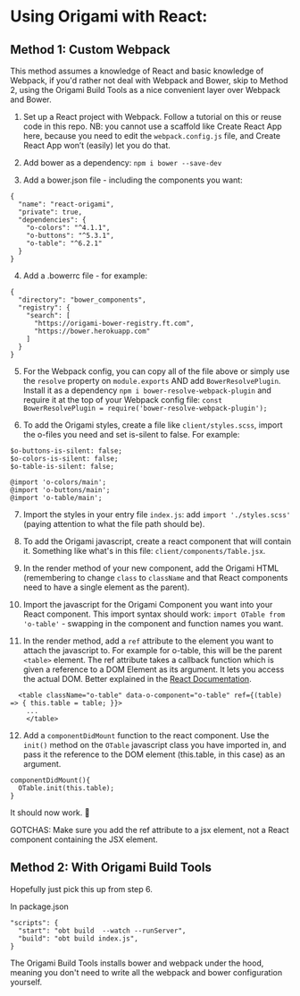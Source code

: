 # Using Origami with React:

## Method 1: Custom Webpack
This method assumes a knowledge of React and basic knowledge of Webpack, if you'd rather not deal
with Webpack and Bower, skip to Method 2, using the Origami Build Tools as a nice convenient layer over
Webpack and Bower.

1. Set up a React project with Webpack. Follow a tutorial on this or reuse code in this repo.
NB: you cannot use a scaffold like Create React App here, because you need to edit the `webpack.config.js` file, and Create React App won’t (easily) let you do that.

2. Add bower as a dependency: `npm i bower --save-dev`

3. Add a bower.json file - including the components you want:
```
{
  "name": "react-origami",
  "private": true,
  "dependencies": {
    "o-colors": "^4.1.1",
    "o-buttons": "^5.3.1",
    "o-table": "^6.2.1"
  }
}

```

4. Add a .bowerrc file - for example:
```
{
  "directory": "bower_components",
  "registry": {
    "search": [
      "https://origami-bower-registry.ft.com",
      "https://bower.herokuapp.com"
    ]
  }
}
```

5. For the Webpack config, you can copy all of the file above or simply use the `resolve` property on `module.exports` AND add `BowerResolvePlugin`.
Install it as a dependency `npm i bower-resolve-webpack-plugin` and require it at the top of your Webpack config file: `const BowerResolvePlugin = require('bower-resolve-webpack-plugin');`

6. To add the Origami styles, create a file like `client/styles.scss`, import the o-files you need and set is-silent to false. For example:
```
$o-buttons-is-silent: false;
$o-colors-is-silent: false;
$o-table-is-silent: false;

@import 'o-colors/main';
@import 'o-buttons/main';
@import 'o-table/main';
```

7. Import the styles in your entry file `index.js`: add `import './styles.scss'` (paying attention to what the file path should be).

8. To add the Origami javascript, create a react component that will contain it. Something like what's in this file: `client/components/Table.jsx`.

9. In the render method of your new component, add the Origami HTML (remembering to change `class` to `className` and that React components need to have a single element as the parent).

10. Import the javascript for the Origami Component you want into your React component. This import syntax should work: `import OTable from 'o-table'` - swapping in the component and function names you want.

11. In the render method, add a `ref` attribute to the element you want to attach the javascript to. For example for o-table, this will be the parent `<table>` element. The ref attribute takes a callback function which is given a reference to a DOM Element as its argument. It lets you access the actual DOM. Better explained in the [React Documentation](https://facebook.github.io/react/docs/refs-and-the-dom.html).
```
  <table className="o-table" data-o-component="o-table" ref={(table) => { this.table = table; }}>
    ...
    </table>
```

12. Add a `componentDidMount` function to the react component. Use the `init()` method on the `OTable` javascript class you have imported in, and pass it the reference to the DOM element (this.table, in this case) as an argument.
```
componentDidMount(){
  OTable.init(this.table);
}
```

It should now work. :pray:

GOTCHAS:
Make sure you add the ref attribute to a jsx element, not a React component containing the JSX element.

## Method 2: With Origami Build Tools

Hopefully just pick this up from step 6.

In package.json
  ```
  "scripts": {
    "start": "obt build  --watch --runServer",
    "build": "obt build index.js",
  }
  ```
The Origami Build Tools installs bower and webpack under the hood, meaning you don't need to write all the webpack and bower configuration yourself.
